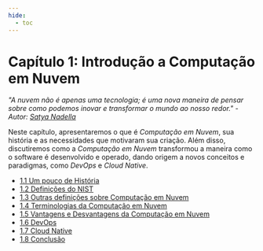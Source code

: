 ```yaml
---
hide:
  - toc
---
```


# Capítulo 1: Introdução a Computação em Nuvem

_"A nuvem não é apenas uma tecnologia; é uma nova maneira de pensar sobre como podemos inovar e transformar o mundo ao nosso redor." - Autor: [Satya Nadella](https://www.linkedin.com/in/satyanadella/)_

Neste capítulo, apresentaremos o que é _Computação em Nuvem_, sua história e as necessidades que motivaram sua criação. Além disso, discutiremos como a _Computação em Nuvem_ transformou a maneira como o software é desenvolvido e operado, dando origem a novos conceitos e paradigmas, como _DevOps_ e _Cloud Native_.

- [1.1 Um pouco de História](./historia-computacao-em-nuvem.md)
- [1.2 Definições do NIST](./definicoes-nist.md)
- [1.3 Outras definições sobre Computação em Nuvem](./outras-definicoes.md)
- [1.4 Terminologias da Computação em Nuvem](./terminologias.md)
- [1.5 Vantagens e Desvantagens da Computação em Nuvem](./vantagens-desvantagens.md)
- [1.6 DevOps](./devops.md)
- [1.7 Cloud Native](./cloud-native.md)
- [1.8 Conclusão](./conclusao.md)